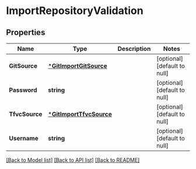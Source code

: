 # ImportRepositoryValidation

## Properties
Name | Type | Description | Notes
------------ | ------------- | ------------- | -------------
**GitSource** | [***GitImportGitSource**](GitImportGitSource.md) |  | [optional] [default to null]
**Password** | **string** |  | [optional] [default to null]
**TfvcSource** | [***GitImportTfvcSource**](GitImportTfvcSource.md) |  | [optional] [default to null]
**Username** | **string** |  | [optional] [default to null]

[[Back to Model list]](../README.md#documentation-for-models) [[Back to API list]](../README.md#documentation-for-api-endpoints) [[Back to README]](../README.md)


